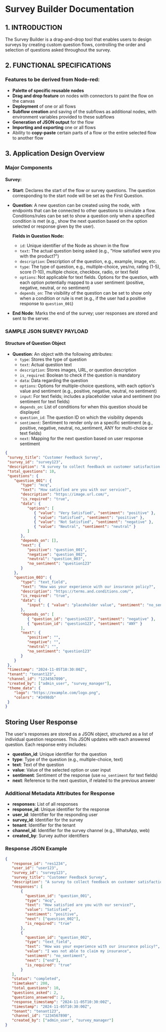 # Survey Builder Documentation

## 1. INTRODUCTION
The Survey Builder is a drag-and-drop tool that enables users to design surveys by creating custom question flows, controlling the order and selection of questions asked throughout the survey.

## 2. FUNCTIONAL SPECIFICATIONS

### Features to be derived from Node-red:
- **Palette of specific reusable nodes**
- **Drag and drop feature** on nodes with connectors to paint the flow on the canvas
- **Deployment** of one or all flows
- **Subflow creation** and saving of the subflows as additional nodes, with environment variables provided to these subflows
- **Generation of JSON output** for the flow
- **Importing and exporting** one or all flows
- Ability to **copy-paste** certain parts of a flow or the entire selected flow to another flow

## 3. Application Design Overview

### Major Components

#### Survey:
- **Start**: Declares the start of the flow or survey questions. The question corresponding to the start node will be set as the First Question.
  
- **Question**: A new question can be created using the node, with endpoints that can be connected to other questions to simulate a flow. Conditions/rules can be set to show a question only when a specified condition is met (e.g., show the next question based on the option selected or response given by the user).
  
  **Fields in Question Node:**
  - `id`: Unique identifier of the Node as shown in the flow
  - `text`: The actual question being asked (e.g., "How satisfied were you with the product?")
  - `description`: Description of the question, e.g., example, image, etc.
  - `type`: The type of question, e.g., multiple-choice, yes/no, rating (1-5), score (1-10), multiple choice, checkbox, radio, or text field
  - `options`: Not applicable for text fields. Options for the question, with each option potentially mapped to a user sentiment (positive, negative, neutral, or no sentiment)
  - `depends_on`: The visibility of the question can be set to show only when a condition or rule is met (e.g., if the user had a positive response to `question_001`)

- **End Node**: Marks the end of the survey; user responses are stored and sent to the server.

### SAMPLE JSON SURVEY PAYLOAD
#### Structure of Question Object

- **Question**: An object with the following attributes:
  - `type`: Stores the type of question
  - `text`: Actual question text
  - `description`: Stores images, URL, or question description
  - `is_required`: Boolean to check if the question is mandatory
  - `data`: Data regarding the question
  - `options`: Options for multiple-choice questions, with each option's value and sentiment (e.g., positive, negative, neutral, no sentiment)
  - `input`: For text fields; includes a placeholder value and sentiment (no sentiment for text fields)
  - `depends_on`: List of conditions for when this question should be displayed
  - `question_id`: The question ID on which the visibility depends
  - `sentiment`: Sentiment to render only on a specific sentiment (e.g., positive, negative, neutral, no_sentiment, ANY for multi-choice or text fields)
  - `next`: Mapping for the next question based on user response sentiment

```json
{
 "survey_title": "Customer Feedback Survey",
 "survey_id": "survey123",
 "description": "A survey to collect feedback on customer satisfaction.",
 "total_questions": 10,
 "questions": {
    "question_001": {
       "type": "mcq",
       "text": "How satisfied are you with our service?",
       "description": "https://image.url.com/",
       "is_required": "true",
       "data": {
          "options": [
             { "value": "Very Satisfied", "sentiment": "positive" },
             { "value": "Satisfied", "sentiment": "positive" },
             { "value": "Not Satisfied", "sentiment": "negative" },
             { "value": "Neutral", "sentiment": "neutral" }
          ]
       },
       "depends_on": [],
       "next": {
          "positive": "question_001",
          "negative": "question_002",
          "neutral": "question_003",
          "no_sentiment": "question123"
       }
    },
    "question_003": {
       "type": "text_field",
       "text": "How was your experience with our insurance policy?",
       "description": "https://terms.and.conditions.com/",
       "is_required": "true",
       "data": {
          "input": { "value": "placeholder value", "sentiment": "no_sentiment" }
       },
       "depends_on": [
          { "question_id": "question123", "sentiment": "negative" },
          { "question_id": "question123", "sentiment": "ANY" }
       ],
       "next": {
          "positive": "",
          "negative": "",
          "neutral": "",
          "no_sentiment": "question123"
       }
    }
 },
 "timestamp": "2024-11-05T10:30:00Z",
 "tenant": "tenant123",
 "channel_id": "1234567890",
 "created_by": ["admin_user", "survey_manager"],
 "theme_data": {
    "logo": "https://example.com/logo.png",
    "colors": "#3498db"
 }
}
```

## Storing User Response

The user's responses are stored as a JSON object, structured as a list of individual question responses. This JSON updates with each answered question. Each response entry includes:

- **question_id**: Unique identifier for the question
- **type**: Type of the question (e.g., multiple-choice, text)
- **text**: Text of the question
- **value**: Value of the selected option or user input
- **sentiment**: Sentiment of the response (use `no_sentiment` for text fields)
- **next**: Reference to the next question, if related to the previous answer

### Additional Metadata Attributes for Response

- **responses**: List of all responses
- **response_id**: Unique identifier for the response
- **user_id**: Identifier for the responding user
- **survey_id**: Identifier for the survey
- **tenant**: Identifier for the tenant
- **channel_id**: Identifier for the survey channel (e.g., WhatsApp, web)
- **created_by**: Survey author identifiers

### Response JSON Example

```json
{
   "response_id": "res1234",
   "user_id": "user123",
   "survey_id": "survey123",
   "survey_title": "Customer Feedback Survey",
   "description": "A survey to collect feedback on customer satisfaction.",
   "responses": [
       {
         "question_id": "question_001",
         "type": "mcq",
         "text": "How satisfied are you with our service?",
         "value": "Satisfied",
         "sentiment": "positive",
         "next": ["question_002"],
         "is_required": "true"
       },
       {
         "question_id": "question_002",
         "type": "text_field",
         "text": "How was your experience with our insurance policy?",
         "value": "I was not able to claim my insurance",
         "sentiment": "no_sentiment",
         "next": ["end"],
         "is_required": "true"
       }
   ],
   "status": "completed",
   "timetaken": 200,
   "total_questions": 10,
   "questions_asked": 2,
   "questions_answered": 2,
   "response_timestamp": "2024-11-05T10:30:00Z",
   "timestamp": "2024-11-05T10:30:00Z",
   "tenant": "tenant123",
   "channel_id": "1234567890",
   "created_by": ["admin_user", "survey_manager"]
}
